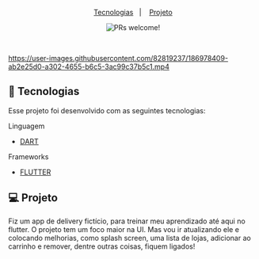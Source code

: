 <p align="center">
  <a href="#-tecnologias">Tecnologias</a>&nbsp;&nbsp;&nbsp;|&nbsp;&nbsp;&nbsp;
  <a href="#-projeto">Projeto</a>
</p>

<p align="center">
 <img src="https://img.shields.io/static/v1?label=PRs&message=welcome&color=49AA26&labelColor=000000" alt="PRs welcome!" />
</p>

<br>




https://user-images.githubusercontent.com/82819237/186978409-ab2e25d0-a302-4655-b6c5-3ac99c37b5c1.mp4



## 🚀 Tecnologias

Esse projeto foi desenvolvido com as seguintes tecnologias:

Linguagem

- [DART](https://dart.dev/)

Frameworks

- [FLUTTER](https://flutter.dev/)


## 💻 Projeto

<p align="left">
Fiz um app de delivery fictício, para treinar meu aprendizado até aqui no flutter. O projeto tem um foco maior na UI. Mas vou ir atualizando ele e colocando melhorias, como splash screen, uma lista de lojas, adicionar ao carrinho e remover, dentre outras coisas, fiquem ligados!
</p>
